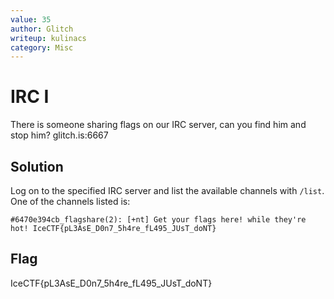 ```yaml
---
value: 35
author: Glitch
writeup: kulinacs
category: Misc
---
```


# IRC I

There is someone sharing flags on our IRC server, can you find him and stop him? glitch.is:6667

## Solution

Log on to the specified IRC server and list the available channels with `/list`. One of the channels listed is:

	#6470e394cb_flagshare(2): [+nt] Get your flags here! while they're hot! IceCTF{pL3AsE_D0n7_5h4re_fL495_JUsT_doNT}
					 
## Flag
IceCTF{pL3AsE_D0n7_5h4re_fL495_JUsT_doNT}

